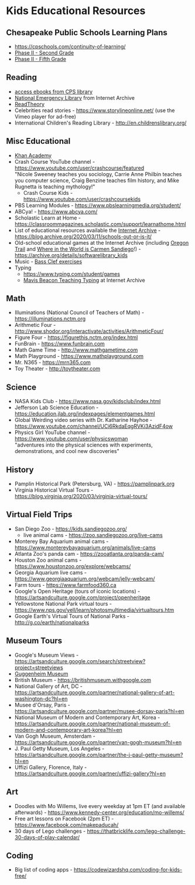 # Kids Educational Resources

## Chesapeake Public Schools Learning Plans
* https://cpschools.com/continuity-of-learning/
* [Phase II - Second Grade](https://cpschools.com/wp-content/uploads/2020/03/Second-Grade-Weeks-3-_-4.pdf)
* [Phase II - Fifth Grade](https://cpschools.com/wp-content/uploads/2020/03/Fifth-Grade-Weeks-3-_-4.pdf)

## Reading
* [access ebooks from CPS library](https://chesapeakeps.follettdestiny.com/common/servlet/presenthomeform.do?l2m=Home&tm=Home&l2m=Home)
* [National Emergency Library](https://archive.org/details/nationalemergencylibrary) from Internet Archive
* [ReadTheory](https://readtheory.org)
* Celebrities read stories - https://www.storylineonline.net/ (use the Vimeo player for ad-free)
* International Children's Reading Library - http://en.childrenslibrary.org/

## Misc Educational 
* [Khan Academy](https://www.khanacademy.org)
* Crash Course YouTube channel - https://www.youtube.com/user/crashcourse/featured <br/>
"Nicole Sweeney teaches you sociology, Carrie Anne Philbin teaches you computer science, Craig Benzine teaches film history, and Mike Rugnetta is teaching mythology!"
  * Crash Course Kids - https://www.youtube.com/user/crashcoursekids
* PBS Learning Modules - https://www.pbslearningmedia.org/student/
* ABCya! - https://www.abcya.com/
* Scholastic Learn at Home - https://classroommagazines.scholastic.com/support/learnathome.html
* List of educational resources available the [Internet Archive](https://www.archive.org) - https://blog.archive.org/2020/03/11/schools-out-or-is-it/
* Old-school educational games at the Internet Archive (including [Oregon Trail](https://archive.org/details/msdos_Oregon_Trail_The_1990) and [Where in the World is Carmen Sandiego](https://archive.org/details/msdos_Where_in_the_World_is_Carmen_Sandiego_Enhanced_1989)!) - https://archive.org/details/softwarelibrary_kids
* Music - [Bass Clef exercises](http://www.krammermusic.com/index.php?option=com_content&view=article&id=121&Itemid=150)
* Typing
  * https://www.typing.com/student/games
  * [Mavis Beacon Teaching Typing](https://archive.org/details/msdos_Mavis_Beacon_Teaches_Typing_1987) at Internet Archive

## Math
* Illuminations (National Council of Teachers of Math) - https://illuminations.nctm.org
* Arithmetic Four - http://www.shodor.org/interactivate/activities/ArithmeticFour/
* Figure Four - https://figurethis.nctm.org/index.html
* FunBrain - https://www.funbrain.com
* Math Game Time - http://www.mathgametime.com
* Math Playground - https://www.mathplayground.com
* Mr. N365 - https://mrn365.com
* Toy Theater - http://toytheater.com

## Science
* NASA Kids Club - https://www.nasa.gov/kidsclub/index.html
* Jefferson Lab Science Education - https://education.jlab.org/indexpages/elementgames.html
* Global Weirding video series with Dr. Katharine Hayhoe - https://www.youtube.com/channel/UCi6RkdaEqgRVKi3AzidF4ow
* Physics Girl YouTube channel - https://www.youtube.com/user/physicswoman <br/>
"adventures into the physical sciences with experiments, demonstrations, and cool new discoveries"

## History
* Pamplin Historical Park (Petersburg, VA) - https://pamplinpark.org
* Virginia Historical Virtual Tours - https://blog.virginia.org/2020/03/virginia-virtual-tours/

## Virtual Field Trips
* San Diego Zoo - https://kids.sandiegozoo.org/
  * live animal cams - https://zoo.sandiegozoo.org/live-cams
* Monterey Bay Aquarium animal cams - https://www.montereybayaquarium.org/animals/live-cams
* Atlanta Zoo's panda cam - https://zooatlanta.org/panda-cam/
* Houston Zoo animal cams - https://www.houstonzoo.org/explore/webcams/
* Georgia Aquarium live cams - https://www.georgiaaquarium.org/webcam/jelly-webcam/
* Farm tours - https://www.farmfood360.ca
* Google's Open Heritage (tours of iconic locations) - https://artsandculture.google.com/project/openheritage
* Yellowstone National Park virtual tours - https://www.nps.gov/yell/learn/photosmultimedia/virtualtours.htm
* Google Earth's Virtual Tours of National Parks - http://g.co/earth/nationalparks

## Museum Tours
* Google's Museum Views - https://artsandculture.google.com/search/streetview?project=streetviews
* [Guggenheim Museum](https://artsandculture.google.com/streetview/solomon-r-guggenheim-museum-interior-streetview/jAHfbv3JGM2KaQ?hl=en&sv_lng=-73.95902634325634&sv_lat=40.78285751667664&sv_h=30.75703204567916&sv_p=0.06928383072430222&sv_pid=MfnUmHRyOSzMtY3vtYU05g&sv_z=0.9645743015259166)
* British Museum - https://britishmuseum.withgoogle.com
* National Gallery of Art, DC - https://artsandculture.google.com/partner/national-gallery-of-art-washington-dc?hl=en
* Musee d'Orsay, Paris - https://artsandculture.google.com/partner/musee-dorsay-paris?hl=en
* National Museum of Modern and Contemporary Art, Korea - https://artsandculture.google.com/partner/national-museum-of-modern-and-contemporary-art-korea?hl=en
* Van Gogh Museum, Amsterdam - https://artsandculture.google.com/partner/van-gogh-museum?hl=en
* J. Paul Getty Museum, Los Angeles - https://artsandculture.google.com/partner/the-j-paul-getty-museum?hl=en
* Uffizi Gallery, Florence, Italy - https://artsandculture.google.com/partner/uffizi-gallery?hl=en

## Art
* Doodles with Mo Willems, live every weekday at 1pm ET (and available afterwards) - https://www.kennedy-center.org/education/mo-willems/
* Free art lessons on Facebook (2pm ET) - https://www.facebook.com/makepaducah/
* 30 days of Lego challenges - https://thatbricklife.com/lego-challenge-30-days-of-play-calendar/

## Coding
* Big list of coding apps - https://codewizardshq.com/coding-for-kids-free/
